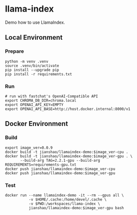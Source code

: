# llama-index

Demo how to use LlamaIndex.

## Local Environment

### Prepare
~~~ shell
python -m venv .venv
source .venv/bin/activate
pip install --upgrade pip
pip install -r requirements.txt
~~~

### Run
~~~ shell
# run with fastchat's OpenAI-Compatible API
export CHROMA_DB_DIR=chroma.local
export OPENAI_API_KEY=EMPTY
export OPENAI_API_BASE=http://host.docker.internal:8000/v1
~~~

## Docker Environment

### Build
~~~ shell
export image_ver=0.0.9
docker build -t jianshao/llamaindex-demo:$image_ver-cpu .
docker build -t jianshao/llamaindex-demo:$image_ver-gpu . \
       --build-arg TAG=2.2.1-gpu --build-arg REQUIREMENTS=requirements-gpu.txt
docker push jianshao/llamaindex-demo:$image_ver-cpu
docker push jianshao/llamaindex-demo:$image_ver-gpu
~~~
### Test
~~~ shell
docker run --name llamaindex-demo -it --rm --gpus all \
           -v $HOME/.cache:/home/devel/.cache \
           -v $PWD:/workspaces/llama-index \
           jianshao/llamaindex-demo:$image_ver-gpu bash
~~~
